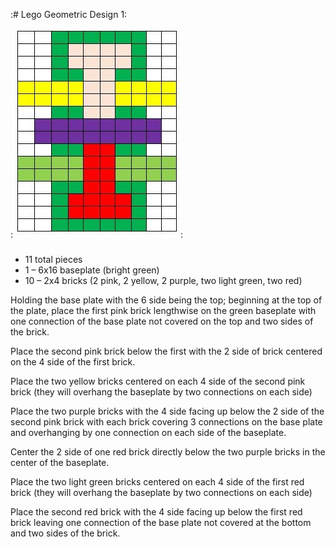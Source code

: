 :# Lego Geometric Design 1:

:![Picture](https://github.com/JackieParker99/Lego-Geometric-Design-1/blob/master/Image1.jpg):

###
* 11 total pieces  
* 1 – 6x16 baseplate (bright green) 
* 10 – 2x4 bricks (2 pink, 2 yellow, 2 purple, two light green, two red) 
 
Holding the base plate with the 6 side being the top; beginning at the top of the plate, place the first pink brick lengthwise on the green baseplate with one connection of the base plate not covered on the top and two sides of the brick. 

Place the second pink brick below the first with the 2 side of brick centered on the 4 side of the first brick. 

Place the two yellow bricks centered on each 4 side of the second pink brick (they will overhang the baseplate by two connections on each side) 

Place the two purple bricks with the 4 side facing up below the 2 side of the second pink brick with each brick covering 3 connections on the base plate and overhanging by one connection on each side of the baseplate. 

Center the 2 side of one red brick directly below the two purple bricks in the center of the baseplate. 

Place the two light green bricks centered on each 4 side of the first red brick (they will overhang the baseplate by two connections on each side) 

Place the second red brick with the 4 side facing up below the first red brick leaving one connection of the base plate not covered at the bottom and two sides of the brick.   

 

